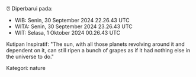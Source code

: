 ⏰ Diperbarui pada:
- WIB: Senin, 30 September 2024 22.26.43 UTC
- WITA: Senin, 30 September 2024 23.26.43 UTC
- WIT: Selasa, 1 Oktober 2024 00.26.43 UTC

Kutipan Inspiratif:
"The sun, with all those planets revolving around it and dependent on it, can still ripen a bunch of grapes as if it had nothing else in the universe to do."


Kategori: nature

